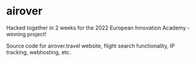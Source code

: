 # airover
Hacked together in 2 weeks for the 2022 European Innovation Academy - winning project!

Source code for airover.travel website, flight search functionality, IP tracking, webhosting, etc.
